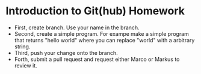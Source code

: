 Introduction to Git(hub) **Homework**
====================================================
* First, create branch. Use your name in the branch.
* Second, create a simple program. For exampe make a simple program that returns "hello world" where you can replace "world" with a arbitrary string.
* Third, push your change onto the branch.
* Forth, submit a pull request and request either Marco or Markus to review it.
